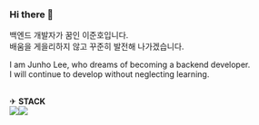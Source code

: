 ### Hi there 👋

백엔드 개발자가 꿈인 이준호입니다.<br>
배움을 게을리하지 않고 꾸준히 발전해 나가겠습니다.<br>

I am Junho Lee, who dreams of becoming a backend developer.<br>
I will continue to develop without neglecting learning.

<br>
✈ <b>STACK</b>

<br>
<img src="https://img.shields.io/badge/Eclipse IDE-2C2255?style=for-the-badge&logo=Eclipse IDE&logoColor=white"><img src="https://img.shields.io/badge/mysql-4479A1?style=for-the-badge&logo=mysql&logoColor=white">
<!--
**codingMachineJunior/codingMachineJunior** is a ✨ _special_ ✨ repository because its `README.md` (this file) appears on your GitHub profile.

Here are some ideas to get you started:

- 🔭 I’m currently working on ...
- 🌱 I’m currently learning ...
- 👯 I’m looking to collaborate on ...
- 🤔 I’m looking for help with ...
- 💬   Ask me about ...
- 📫 How to reach me: ...
- 😄 Pronouns: ...
- ⚡ Fun fact: ...
-->
